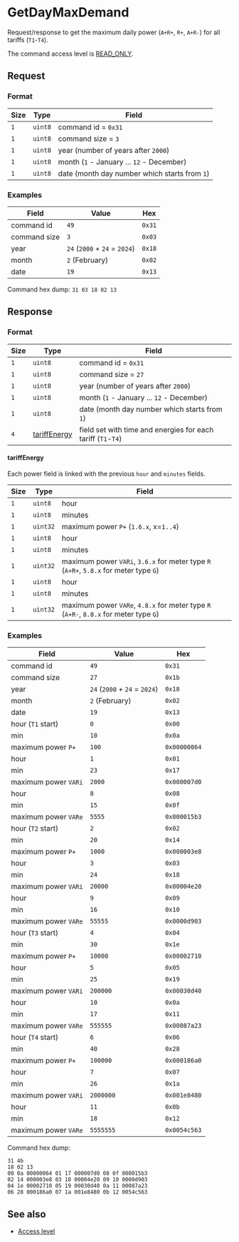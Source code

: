 # GetDayMaxDemand

Request/response to get the maximum daily power (`A+R+`, `R+`, `A+R-`) for all tariffs (`T1`-`T4`).

The command access level is [READ_ONLY](../basics.md#command-access-level).


## Request

### Format

| Size | Type    | Field                                         |
| ---- | ------- | --------------------------------------------- |
| `1`  | `uint8` | command id = `0x31`                           |
| `1`  | `uint8` | command size = `3`                            |
| `1`  | `uint8` | year (number of years after `2000`)           |
| `1`  | `uint8` | month (`1` - January ... `12` - December)     |
| `1`  | `uint8` | date (month day number which starts from `1`) |

### Examples

| Field        | Value                         | Hex    |
| ------------ | ----------------------------- | ------ |
| command id   | `49`                          | `0x31` |
| command size | `3`                           | `0x03` |
| year         | `24` (`2000` + `24` = `2024`) | `0x18` |
| month        | `2` (February)                | `0x02` |
| date         | `19`                          | `0x13` |

Command hex dump: `31 03 18 02 13`


## Response

### Format

| Size | Type                          | Field                                                        |
| ---- | ----------------------------- | ------------------------------------------------------------ |
| `1`  | `uint8`                       | command id = `0x31`                                          |
| `1`  | `uint8`                       | command size = `27`                                          |
| `1`  | `uint8`                       | year (number of years after `2000`)                          |
| `1`  | `uint8`                       | month (`1` - January ... `12` - December)                    |
| `1`  | `uint8`                       | date (month day number which starts from `1`)                |
| `4`  | [tariffEnergy](#tariffenergy) | field set with time and energies for each tariff (`T1`-`T4`) |

#### tariffEnergy

Each power field is linked with the previous `hour` and `minutes` fields.

| Size | Type     | Field                                                                                 |
| ---- | -------- | ------------------------------------------------------------------------------------- |
| `1`  | `uint8`  | hour                                                                                  |
| `1`  | `uint8`  | minutes                                                                               |
| `1`  | `uint32` | maximum power `P+` (`1.6.x`, x=`1..4`)                                                |
| `1`  | `uint8`  | hour                                                                                  |
| `1`  | `uint8`  | minutes                                                                               |
| `1`  | `uint32` | maximum power `VARi`, `3.6.x` for meter type `R` (`A+R+`, `5.8.x` for meter type `G`) |
| `1`  | `uint8`  | hour                                                                                  |
| `1`  | `uint8`  | minutes                                                                               |
| `1`  | `uint32` | maximum power `VARe`, `4.8.x` for meter type `R` (`A+R-`, `8.8.x` for meter type `G`) |

### Examples

| Field                | Value                         | Hex          |
| -------------------- | ----------------------------- | ------------ |
| command id           | `49`                          | `0x31`       |
| command size         | `27`                          | `0x1b`       |
| year                 | `24` (`2000` + `24` = `2024`) | `0x18`       |
| month                | `2` (February)                | `0x02`       |
| date                 | `19`                          | `0x13`       |
| hour (`T1` start)    | `0`                           | `0x00`       |
| min                  | `10`                          | `0x0a`       |
| maximum power `P+`   | `100`                         | `0x00000064` |
| hour                 | `1`                           | `0x01`       |
| min                  | `23`                          | `0x17`       |
| maximum power `VARi` | `2000`                        | `0x000007d0` |
| hour                 | `8`                           | `0x08`       |
| min                  | `15`                          | `0x0f`       |
| maximum power `VARe` | `5555`                        | `0x000015b3` |
| hour (`T2` start)    | `2`                           | `0x02`       |
| min                  | `20`                          | `0x14`       |
| maximum power `P+`   | `1000`                        | `0x000003e8` |
| hour                 | `3`                           | `0x03`       |
| min                  | `24`                          | `0x18`       |
| maximum power `VARi` | `20000`                       | `0x00004e20` |
| hour                 | `9`                           | `0x09`       |
| min                  | `16`                          | `0x10`       |
| maximum power `VARe` | `55555`                       | `0x0000d903` |
| hour (`T3` start)    | `4`                           | `0x04`       |
| min                  | `30`                          | `0x1e`       |
| maximum power `P+`   | `10000`                       | `0x00002710` |
| hour                 | `5`                           | `0x05`       |
| min                  | `25`                          | `0x19`       |
| maximum power `VARi` | `200000`                      | `0x00030d40` |
| hour                 | `10`                          | `0x0a`       |
| min                  | `17`                          | `0x11`       |
| maximum power `VARe` | `555555`                      | `0x00087a23` |
| hour (`T4` start)    | `6`                           | `0x06`       |
| min                  | `40`                          | `0x28`       |
| maximum power `P+`   | `100000`                      | `0x000186a0` |
| hour                 | `7`                           | `0x07`       |
| min                  | `26`                          | `0x1a`       |
| maximum power `VARi` | `2000000`                     | `0x001e8480` |
| hour                 | `11`                          | `0x0b`       |
| min                  | `18`                          | `0x12`       |
| maximum power `VARe` | `5555555`                     | `0x0054c563` |

Command hex dump:
```
31 4b
18 02 13
00 0a 00000064 01 17 000007d0 08 0f 000015b3
02 14 000003e8 03 18 00004e20 09 10 0000d903
04 1e 00002710 05 19 00030d40 0a 11 00087a23
06 28 000186a0 07 1a 001e8480 0b 12 0054c563
```

## See also

* [Access level](../basics.md#command-access-level)
